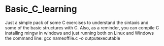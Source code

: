 # Basic_C_learning
Just a simple pack of some C exercises to understand the sintaxis and some of the basic structures with C.
Also, as a reminder, you can compile C installing mingw in windows and just running both on Linux and Windows
the command line: gcc nameoffile.c -o outputexecutable
